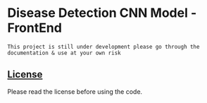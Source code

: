 # Disease Detection CNN Model - FrontEnd

`This project is still under development please go through the documentation & use at your own risk`


## [License](https://github.com/sandeshkulk/DiseaseDetection/blob/main/LICENSE)

Please read the license before using the code.
